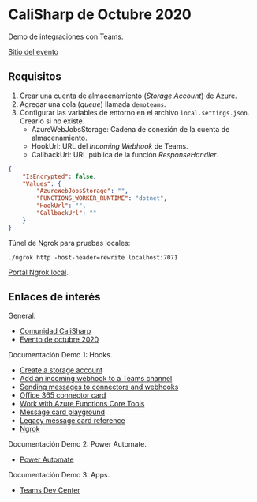 # CaliSharp de Octubre 2020

Demo de integraciones con Teams.

[Sitio del evento](https://www.meetup.com/CaliSharpCO/events/274024056/)

## Requisitos

1. Crear una cuenta de almacenamiento (_Storage Account_) de Azure.
2. Agregar una cola (_queue_) llamada `demoteams`.
3. Configurar las variables de entorno en el archivo `local.settings.json`. Crearlo si no existe.
    * AzureWebJobsStorage: Cadena de conexión de la cuenta de almacenamiento.
    * HookUrl: URL del _Incoming Webhook_ de Teams.
    * CallbackUrl: URL pública de la función _ResponseHandler_.

```json
{
    "IsEncrypted": false,
    "Values": {
        "AzureWebJobsStorage": "",
        "FUNCTIONS_WORKER_RUNTIME": "dotnet",
        "HookUrl": "",
        "CallbackUrl": ""
    }
}
```

Túnel de Ngrok para pruebas locales:

```
./ngrok http -host-header=rewrite localhost:7071
```

[Portal Ngrok local](http://localhost:4040/inspect/http).

## Enlaces de interés

General:

* [Comunidad CaliSharp](https://www.meetup.com/CaliSharpCO)
* [Evento de octubre 2020](https://www.meetup.com/CaliSharpCO/events/274024056/)

Documentación Demo 1: Hooks.

* [Create a storage account](https://docs.microsoft.com/en-us/azure/storage/common/storage-account-create)
* [Add an incoming webhook to a Teams channel](https://docs.microsoft.com/en-us/microsoftteams/platform/webhooks-and-connectors/how-to/add-incoming-webhook#add-an-incoming-webhook-to-a-teams-channel)
* [Sending messages to connectors and webhooks](https://docs.microsoft.com/en-us/microsoftteams/platform/webhooks-and-connectors/how-to/connectors-using)
* [Office 365 connector card](https://docs.microsoft.com/en-us/microsoftteams/platform/task-modules-and-cards/cards/cards-reference#office-365-connector-card)
* [Work with Azure Functions Core Tools](https://docs.microsoft.com/en-us/azure/azure-functions/functions-run-local)
* [Message card playground](https://messagecardplayground.azurewebsites.net/)
* [Legacy message card reference](https://docs.microsoft.com/en-us/outlook/actionable-messages/message-card-reference)
* [Ngrok](https://ngrok.com)

Documentación Demo 2: Power Automate.

* [Power Automate](https://docs.microsoft.com/en-us/power-automate/)

Documentación Demo 3: Apps.

* [Teams Dev Center](https://developer.microsoft.com/en-us/microsoft-teams)
